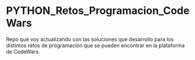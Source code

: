 # PYTHON_Retos_Programacion_CodeWars
Repo que voy actualizando con las soluciones que desarrollo para los distintos retos de programación que se pueden encontrar en la plataforma de CodeWars.
